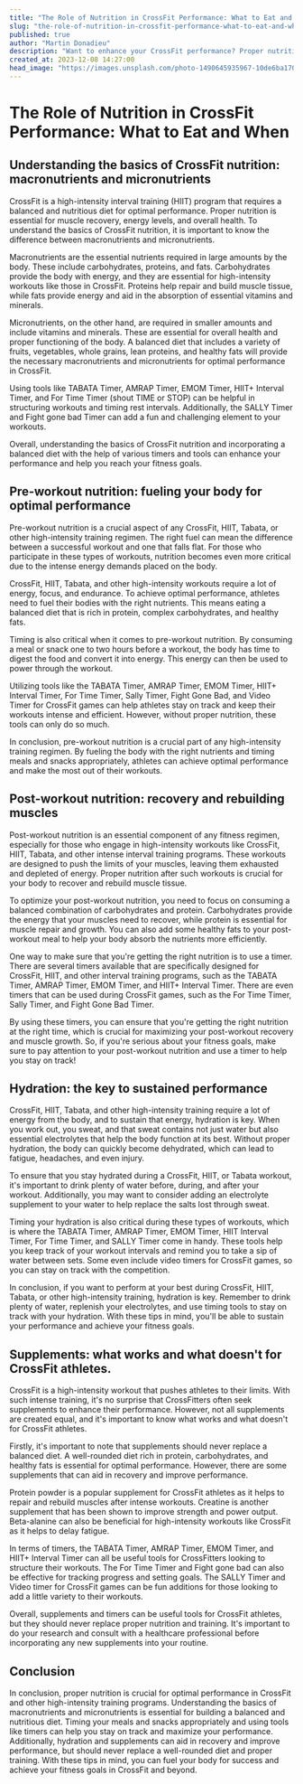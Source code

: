 ```yaml
---
title: "The Role of Nutrition in CrossFit Performance: What to Eat and When"
slug: "the-role-of-nutrition-in-crossfit-performance-what-to-eat-and-when"
published: true
author: "Martin Donadieu"
description: "Want to enhance your CrossFit performance? Proper nutrition is key. Learn what to eat and when, as well as the benefits of hydration, supplements, and timing tools in this comprehensive guide."
created_at: 2023-12-08 14:27:00
head_image: "https://images.unsplash.com/photo-1490645935967-10de6ba17061?ixlib=rb-4.0.3&q=80&fm=jpg&crop=entropy&cs=tinysrgb&w=1200"
---
```


# The Role of Nutrition in CrossFit Performance: What to Eat and When

## **Understanding the basics of CrossFit nutrition: macronutrients and micronutrients**

CrossFit is a high-intensity interval training (HIIT) program that requires a balanced and nutritious diet for optimal performance. Proper nutrition is essential for muscle recovery, energy levels, and overall health. To understand the basics of CrossFit nutrition, it is important to know the difference between macronutrients and micronutrients.

Macronutrients are the essential nutrients required in large amounts by the body. These include carbohydrates, proteins, and fats. Carbohydrates provide the body with energy, and they are essential for high-intensity workouts like those in CrossFit. Proteins help repair and build muscle tissue, while fats provide energy and aid in the absorption of essential vitamins and minerals.

Micronutrients, on the other hand, are required in smaller amounts and include vitamins and minerals. These are essential for overall health and proper functioning of the body. A balanced diet that includes a variety of fruits, vegetables, whole grains, lean proteins, and healthy fats will provide the necessary macronutrients and micronutrients for optimal performance in CrossFit.

Using tools like TABATA Timer, AMRAP Timer, EMOM Timer, HIIT+ Interval Timer, and For Time Timer (shout TIME or STOP) can be helpful in structuring workouts and timing rest intervals. Additionally, the SALLY Timer and Fight gone bad Timer can add a fun and challenging element to your workouts.

Overall, understanding the basics of CrossFit nutrition and incorporating a balanced diet with the help of various timers and tools can enhance your performance and help you reach your fitness goals.

## **Pre-workout nutrition: fueling your body for optimal performance**

Pre-workout nutrition is a crucial aspect of any CrossFit, HIIT, Tabata, or other high-intensity training regimen. The right fuel can mean the difference between a successful workout and one that falls flat. For those who participate in these types of workouts, nutrition becomes even more critical due to the intense energy demands placed on the body.

CrossFit, HIIT, Tabata, and other high-intensity workouts require a lot of energy, focus, and endurance. To achieve optimal performance, athletes need to fuel their bodies with the right nutrients. This means eating a balanced diet that is rich in protein, complex carbohydrates, and healthy fats.

Timing is also critical when it comes to pre-workout nutrition. By consuming a meal or snack one to two hours before a workout, the body has time to digest the food and convert it into energy. This energy can then be used to power through the workout.

Utilizing tools like the TABATA Timer, AMRAP Timer, EMOM Timer, HIIT+ Interval Timer, For Time Timer, Sally Timer, Fight Gone Bad, and Video Timer for CrossFit games can help athletes stay on track and keep their workouts intense and efficient. However, without proper nutrition, these tools can only do so much.

In conclusion, pre-workout nutrition is a crucial part of any high-intensity training regimen. By fueling the body with the right nutrients and timing meals and snacks appropriately, athletes can achieve optimal performance and make the most out of their workouts.

## **Post-workout nutrition: recovery and rebuilding muscles**

Post-workout nutrition is an essential component of any fitness regimen, especially for those who engage in high-intensity workouts like CrossFit, HIIT, Tabata, and other intense interval training programs. These workouts are designed to push the limits of your muscles, leaving them exhausted and depleted of energy. Proper nutrition after such workouts is crucial for your body to recover and rebuild muscle tissue.

To optimize your post-workout nutrition, you need to focus on consuming a balanced combination of carbohydrates and protein. Carbohydrates provide the energy that your muscles need to recover, while protein is essential for muscle repair and growth. You can also add some healthy fats to your post-workout meal to help your body absorb the nutrients more efficiently.

One way to make sure that you're getting the right nutrition is to use a timer. There are several timers available that are specifically designed for CrossFit, HIIT, and other interval training programs, such as the TABATA Timer, AMRAP Timer, EMOM Timer, and HIIT+ Interval Timer. There are even timers that can be used during CrossFit games, such as the For Time Timer, Sally Timer, and Fight Gone Bad Timer.

By using these timers, you can ensure that you're getting the right nutrition at the right time, which is crucial for maximizing your post-workout recovery and muscle growth. So, if you're serious about your fitness goals, make sure to pay attention to your post-workout nutrition and use a timer to help you stay on track!

## **Hydration: the key to sustained performance**

CrossFit, HIIT, Tabata, and other high-intensity training require a lot of energy from the body, and to sustain that energy, hydration is key. When you work out, you sweat, and that sweat contains not just water but also essential electrolytes that help the body function at its best. Without proper hydration, the body can quickly become dehydrated, which can lead to fatigue, headaches, and even injury.

To ensure that you stay hydrated during a CrossFit, HIIT, or Tabata workout, it's important to drink plenty of water before, during, and after your workout. Additionally, you may want to consider adding an electrolyte supplement to your water to help replace the salts lost through sweat.

Timing your hydration is also critical during these types of workouts, which is where the TABATA Timer, AMRAP Timer, EMOM Timer, HIIT Interval Timer, For Time Timer, and SALLY Timer come in handy. These tools help you keep track of your workout intervals and remind you to take a sip of water between sets. Some even include video timers for CrossFit games, so you can stay on track with the competition.

In conclusion, if you want to perform at your best during CrossFit, HIIT, Tabata, or other high-intensity training, hydration is key. Remember to drink plenty of water, replenish your electrolytes, and use timing tools to stay on track with your hydration. With these tips in mind, you'll be able to sustain your performance and achieve your fitness goals.

## **Supplements: what works and what doesn't for CrossFit athletes.**

CrossFit is a high-intensity workout that pushes athletes to their limits. With such intense training, it's no surprise that CrossFitters often seek supplements to enhance their performance. However, not all supplements are created equal, and it's important to know what works and what doesn't for CrossFit athletes.

Firstly, it's important to note that supplements should never replace a balanced diet. A well-rounded diet rich in protein, carbohydrates, and healthy fats is essential for optimal performance. However, there are some supplements that can aid in recovery and improve performance.

Protein powder is a popular supplement for CrossFit athletes as it helps to repair and rebuild muscles after intense workouts. Creatine is another supplement that has been shown to improve strength and power output. Beta-alanine can also be beneficial for high-intensity workouts like CrossFit as it helps to delay fatigue.

In terms of timers, the TABATA Timer, AMRAP Timer, EMOM Timer, and HIIT+ Interval Timer can all be useful tools for CrossFitters looking to structure their workouts. The For Time Timer and Fight gone bad can also be effective for tracking progress and setting goals. The SALLY Timer and Video timer for CrossFit games can be fun additions for those looking to add a little variety to their workouts.

Overall, supplements and timers can be useful tools for CrossFit athletes, but they should never replace proper nutrition and training. It's important to do your research and consult with a healthcare professional before incorporating any new supplements into your routine.

## **Conclusion**

In conclusion, proper nutrition is crucial for optimal performance in CrossFit and other high-intensity training programs. Understanding the basics of macronutrients and micronutrients is essential for building a balanced and nutritious diet. Timing your meals and snacks appropriately and using tools like timers can help you stay on track and maximize your performance. Additionally, hydration and supplements can aid in recovery and improve performance, but should never replace a well-rounded diet and proper training. With these tips in mind, you can fuel your body for success and achieve your fitness goals in CrossFit and beyond.